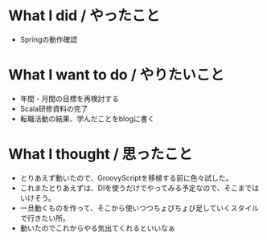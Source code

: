 # What I did / やったこと
- Springの動作確認

# What I want to do / やりたいこと
- 年間・月間の目標を再検討する
- Scala研修資料の完了
- 転職活動の結果、学んだことをblogに書く

# What I thought / 思ったこと
- とりあえず動いたので、GroovyScriptを移植する前に色々試した。
- これまたとりあえずは、DIを使うだけでやってみる予定なので、そこまではいけそう。
- 一旦動くものを作って、そこから使いつつちょびちょび足していくスタイルで行きたい所。
- 動いたのでこれからやる気出てくれるといいなぁ
